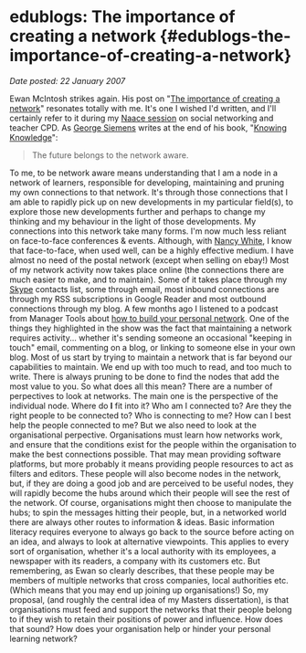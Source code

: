 # edublogs: The importance of creating a network {#edublogs-the-importance-of-creating-a-network}

_Date posted: 22 January 2007_

Ewan McIntosh strikes again. His post on "[The importance of creating a network](http://edu.blogs.com/edublogs/2007/01/the_importance_.html)" resonates totally with me. It's one I wished I'd written, and I'll certainly refer to it during my [Naace session](http://www.learningconversations.co.uk/main/index.php/mark/2007/01/09/preparing_for_naace_conference_2007) on social networking and teacher CPD. As [George Siemens](http://www.elearnspace.org/) writes at the end of his book, "[Knowing Knowledge](http://knowingknowledge.com/)":

> The future belongs to the network aware.

To me, to be network aware means understanding that I am a node in a network of learners, responsible for developing, maintaining and pruning my own connections to that network. It's through those connections that I am able to rapidly pick up on new developments in my particular field(s), to explore those new developments further and perhaps to change my thinking and my behaviour in the light of those developments. My connections into this network take many forms. I'm now much less reliant on face-to-face conferences & events. Although, with [Nancy White](http://www.fullcirc.com/weblog/2004/06/checklist-for-assessing-f2f-or-online.htm), I know that face-to-face, when used well, can be a highly effective medium. I have almost no need of the postal network (except when selling on ebay!) Most of my network activity now takes place online (the connections there are much easier to make, and to maintain). Some of it takes place through my [Skype](http://www.skype.com/) contacts list, some through email, most inbound connections are through my RSS subscriptions in Google Reader and most outbound connections through my blog. A few months ago I listened to a podcast from Manager Tools about [how to build your personal network](http://www.manager-tools.com/2006/05/building-a-network/). One of the things they highlighted in the show was the fact that maintaining a network requires activity... whether it's sending someone an occasional "keeping in touch" email, commenting on a blog, or linking to someone else in your own blog. Most of us start by trying to maintain a network that is far beyond our capabilities to maintain. We end up with too much to read, and too much to write. There is always pruning to be done to find the nodes that add the most value to you. So what does all this mean? There are a number of perpectives to look at networks. The main one is the perspective of the individual node. Where do **I** fit into it? Who am I connected to? Are they the right people to be connected to? Who is connecting to me? How can I best help the people connected to me? But we also need to look at the organisational perpective. Organisations must learn how networks work, and ensure that the conditions exist for the people within the organisation to make the best connections possible. That may mean providing software platforms, but more probably it means providing people resources to act as filters and editors. These people will also become nodes in the network, but, if they are doing a good job and are perceived to be useful nodes, they will rapidly become the hubs around which their people will see the rest of the network. Of course, organisations might then choose to manipulate the hubs; to spin the messages hitting their people, but, in a networked world there are always other routes to information & ideas. Basic information literacy requires everyone to always go back to the source before acting on an idea, and always to look at alternative viewpoints. This applies to every sort of organisation, whether it's a local authority with its employees, a newspaper with its readers, a company with its customers etc. But remembering, as Ewan so clearly describes, that these people may be members of multiple networks that cross companies, local authorities etc. (Which means that you may end up joining up organisations!) So, my proposal, (and roughly the central idea of my Masters dissertation), is that organisations must feed and support the networks that their people belong to if they wish to retain their positions of power and influence. How does that sound? How does your organisation help or hinder your personal learning network?
